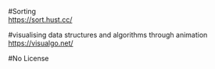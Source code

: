 #Sorting  
https://sort.hust.cc/

#visualising data structures and algorithms through animation  
https://visualgo.net/

#No License
